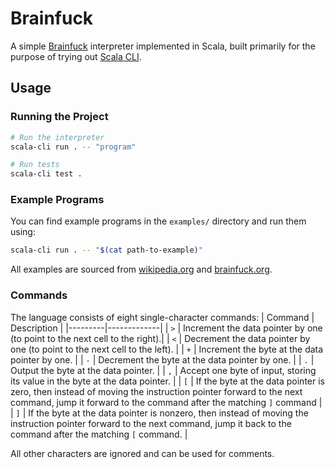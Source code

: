 # Brainfuck

A simple [Brainfuck](https://en.wikipedia.org/wiki/Brainfuck) interpreter implemented in Scala, built primarily for the purpose of trying out [Scala CLI](https://scala-cli.virtuslab.org/).

## Usage

### Running the Project

```bash
# Run the interpreter
scala-cli run . -- "program"

# Run tests
scala-cli test .
```

### Example Programs

You can find example programs in the `examples/` directory and run them using:
```bash
scala-cli run . -- "$(cat path-to-example)"
```
All examples are sourced from [wikipedia.org](https://en.wikipedia.org/wiki/Brainfuck#Examples) and [brainfuck.org](https://brainfuck.org/).

### Commands

The language consists of eight single-character commands:
| Command | Description |
|---------|-------------|
| `>`     | Increment the data pointer by one (to point to the next cell to the right).|
| `<`     | Decrement the data pointer by one (to point to the next cell to the left). |
| `+`     | Increment the byte at the data pointer by one. |
| `-`     | Decrement the byte at the data pointer by one. |
| `.`     | Output the byte at the data pointer. |
| `,`     | Accept one byte of input, storing its value in the byte at the data pointer. |
| `[`     | If the byte at the data pointer is zero, then instead of moving the instruction pointer forward to the next command, jump it forward to the command after the matching `]` command |
| `]`     | If the byte at the data pointer is nonzero, then instead of moving the instruction pointer forward to the next command, jump it back to the command after the matching `[` command. |

All other characters are ignored and can be used for comments.
